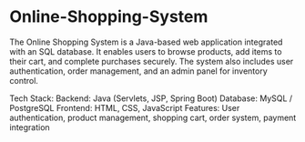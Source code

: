 # Online-Shopping-System
The Online Shopping System is a Java-based web application integrated with an SQL database. 
It enables users to browse products, add items to their cart, and complete purchases securely.
The system also includes user authentication, order management, and an admin panel for inventory control.

Tech Stack:
Backend: Java (Servlets, JSP, Spring Boot)
Database: MySQL / PostgreSQL
Frontend: HTML, CSS, JavaScript
Features: User authentication, product management, shopping cart, order system, payment integration

